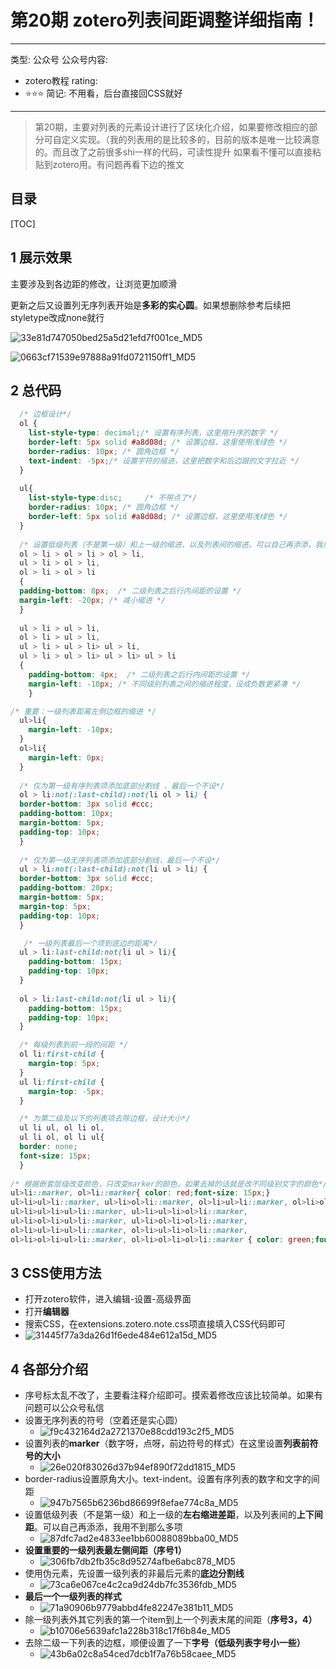 # 第20期 zotero列表间距调整详细指南！

---
类型: 公众号
公众号内容:
  - zotero教程
rating:
  - ⭐⭐⭐
简记: 不用看，后台直接回CSS就好
---

> 第20期，主要对列表的元素设计进行了区块化介绍，如果要修改相应的部分可自定义实现。（我的列表用的是比较多的，目前的版本是唯一比较满意的。而且改了之前很多shi一样的代码，可读性提升
> 如果看不懂可以直接粘贴到zotero用。有问题再看下边的推文

## 目录

[TOC]

## 1 展示效果

主要涉及到各边距的修改，让浏览更加顺滑

更新之后又设置列无序列表开始是**多彩的实心圆**。如果想删除参考后续把styletype改成none就行

![33e81d747050bed25a5d21efd7f001ce_MD5](https://pic-go-42.oss-cn-guangzhou.aliyuncs.com/img/33e81d747050bed25a5d21efd7f001ce_MD5.png)

![0663cf71539e97888a91fd0721150ff1_MD5](https://pic-go-42.oss-cn-guangzhou.aliyuncs.com/img/0663cf71539e97888a91fd0721150ff1_MD5.png)

## 2 总代码

```css
  /* 边框设计*/  
  ol {
    list-style-type: decimal;/* 设置有序列表，这里用升序的数字 */
    border-left: 5px solid #a8d08d; /* 设置边框，这里使用浅绿色 */
    border-radius: 10px; /* 圆角边框 */
    text-indent: -5px;/* 设置字符的缩进，这里把数字和后边跟的文字拉近 */
  }
  
  ul{
    list-style-type:disc;     /* 不带点了*/
    border-radius: 10px; /* 圆角边框 */
    border-left: 5px solid #a8d08d; /* 设置边框，这里使用浅绿色 */
  }
  
  /* 设置低级列表（不是第一级）和上一级的缩进，以及列表间的缩进。可以自己再添添，我用不到那么多项*/
  ol > li > ol > li > ol > li,
  ul > li > ol > li,
  ol > li > ol > li
  {
  padding-bottom: 8px;  /* 二级列表之后行内间距的设置 */
  margin-left: -20px; /* 减小缩进 */
  }
  
  ul > li > ul > li,
  ol > li > ul > li,
  ul > li > ul > li> ul > li, 
  ul > li > ul > li> ul > li> ul > li
  {
    padding-bottom: 4px;  /* 二级列表之后行内间距的设置 */
    margin-left: -10px; /* 不同级别列表之间的缩进程度，设成负数更紧凑 */
    }

/* 重要：一级列表距离左侧边框的缩进 */
  ul>li{
    margin-left: -10px;
  }
  ol>li{
    margin-left: 0px;
  }
  
  /* 仅为第一级有序列表项添加底部分割线 ，最后一个不设*/
  ol > li:not(:last-child):not(li ol > li) {
  border-bottom: 3px solid #ccc;
  padding-bottom: 10px;
  margin-bottom: 5px;
  padding-top: 10px;
  }
  
  /* 仅为第一级无序列表项添加底部分割线，最后一个不设*/
  ul > li:not(:last-child):not(li ul > li) {
  border-bottom: 3px solid #ccc;
  padding-bottom: 20px;
  margin-bottom: 5px;
  margin-top: 5px;
  padding-top: 10px;
  }

   /* 一级列表最后一个项到底边的距离*/
  ul > li:last-child:not(li ul > li){
    padding-bottom: 15px;
    padding-top: 10px;
  }
  
  ol > li:last-child:not(li ul > li){
    padding-bottom: 15px;
    padding-top: 10px;
  }

  /* 每级列表到前一段的间距 */
  ol li:first-child {
    margin-top: 5px;
  }
  ul li:first-child {
    margin-top: -5px;
  }

  /* 为第二级及以下的列表项去除边框，设计大小*/
  ul li ul, ol li ol, 
  ul li ol, ol li ul{
  border: none;
  font-size: 15px;
  }
  
/* 根据嵌套层级改变颜色，只改变marker的颜色，如果去掉的话就是改不同级别文字的颜色*/
ul>li::marker, ol>li::marker{ color: red;font-size: 15px;}
ul>li>ul>li::marker, ul>li>ol>li::marker, ol>li>ul>li::marker, ol>li>ol>li::marker { color: rgb(44,80,196);font-size: 15px;}
ul>li>ul>li>ul>li::marker, ul>li>ul>li>ol>li::marker,
ul>li>ol>li>ul>li::marker, ul>li>ol>li>ol>li::marker,
ol>li>ul>li>ul>li::marker, ol>li>ul>li>ol>li::marker,
ol>li>ol>li>ul>li::marker, ol>li>ol>li>ol>li::marker { color: green;font-size: 15px;}

```

## 3 CSS使用方法

- 打开zotero软件，进入编辑-设置-高级界面
- 打开**编辑器**
- 搜索CSS，在extensions.zotero.note.css项直接填入CSS代码即可
- ![31445f77a3da26d1f6ede484e612a15d_MD5](https://pic-go-42.oss-cn-guangzhou.aliyuncs.com/img/31445f77a3da26d1f6ede484e612a15d_MD5.png)

## 4 各部分介绍

- 序号标太乱不改了，主要看注释介绍即可。摸索着修改应该比较简单。如果有问题可以公众号私信
- 设置无序列表的符号（空着还是实心圆）
	- ![f9c432164d2a2721370e88cdd193c2f5_MD5](https://pic-go-42.oss-cn-guangzhou.aliyuncs.com/img/f9c432164d2a2721370e88cdd193c2f5_MD5.png)
- 设置列表的**marker**（数字呀，点呀，前边符号的样式）在这里设置**列表前符号的大小**
	- ![26e020f83026d37b94ef890f72dd1815_MD5](https://pic-go-42.oss-cn-guangzhou.aliyuncs.com/img/26e020f83026d37b94ef890f72dd1815_MD5.png)
- border-radius设置原角大小。text-indent。设置有序列表的数字和文字的间距
	- ![947b7565b6236bd86699f8efae774c8a_MD5](https://pic-go-42.oss-cn-guangzhou.aliyuncs.com/img/947b7565b6236bd86699f8efae774c8a_MD5.png)
- 设置低级列表（不是第一级）和上一级的**左右缩进差距**，以及列表间的**上下间距**。可以自己再添添，我用不到那么多项
	- ![87dfc7ad2e4833ee1bb60088089bba00_MD5](https://pic-go-42.oss-cn-guangzhou.aliyuncs.com/img/87dfc7ad2e4833ee1bb60088089bba00_MD5.png)
- **设置重要的一级列表最左侧间距（序号1）**
	- ![306fb7db2fb35c8d95274afbe6abc878_MD5](https://pic-go-42.oss-cn-guangzhou.aliyuncs.com/img/306fb7db2fb35c8d95274afbe6abc878_MD5.png)
- 使用伪元素，先设置一级列表的非最后元素的**底边分割线**
	- ![73ca6e067ce4c2ca9d24db7fc3536fdb_MD5](https://pic-go-42.oss-cn-guangzhou.aliyuncs.com/img/73ca6e067ce4c2ca9d24db7fc3536fdb_MD5.png)
- **最后一个一级列表的样式**
	- ![71a90906b9779abbd4fe82247e381b11_MD5](https://pic-go-42.oss-cn-guangzhou.aliyuncs.com/img/71a90906b9779abbd4fe82247e381b11_MD5.png)
- 除一级列表外其它列表的第一个item到上一个列表末尾的间距（**序号3，4）**
	- ![b10706e5639afc1a228b318c17f6b84e_MD5](https://pic-go-42.oss-cn-guangzhou.aliyuncs.com/img/b10706e5639afc1a228b318c17f6b84e_MD5.png)
- 去除二级一下列表的边框，顺便设置了一下**字号（低级列表字号小一些）**
	- ![43b6a02c8a54ced7dcb1f7a76b58caee_MD5](https://pic-go-42.oss-cn-guangzhou.aliyuncs.com/img/43b6a02c8a54ced7dcb1f7a76b58caee_MD5.png)

